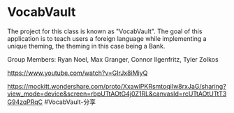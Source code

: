 # VocabVault
The project for this class is known as "VocabVault". The goal of this application is to teach users a foreign language while implementing a unique theming, the theming in this case being a Bank.

Group Members:
Ryan Noel,
Max Granger,
Connor Ilgenfritz,
Tyler Zolkos

https://www.youtube.com/watch?v=GIrJx8iMiyQ

https://mockitt.wondershare.com/proto/XxawlPKRsmtoqiIw8rxJaG/sharing?view_mode=device&screen=rbpUTtAOtG4j0Z1RL&canvasId=rcUTtAOtUTtT3G94zqPRqC #VocabVault-分享
